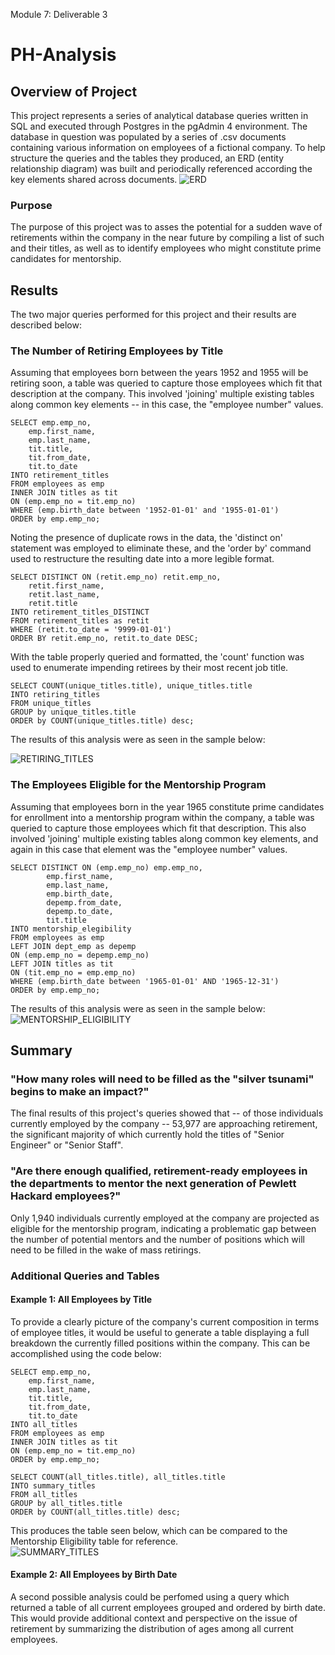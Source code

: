 Module 7: Deliverable 3
# PH-Analysis

## Overview of Project
This project represents a series of analytical database queries written in SQL and executed through Postgres in the pgAdmin 4 environment.  The database in question was populated by a series of .csv documents containing various information on employees of a fictional company.  To help structure the queries and the tables they produced, an ERD (entity relationship diagram) was built and periodically referenced according the key elements shared across documents. 
![ERD](https://github.com/AC-Melamed/PH-Analysis/blob/main/Images/ERDiagram.png)

### Purpose
The purpose of this project was to asses the potential for a sudden wave of retirements within the company in the near future by compiling a list of such and their titles, as well as to identify employees who might constitute prime candidates for mentorship.  

## Results
The two major queries performed for this project and their results are described below:

### The Number of Retiring Employees by Title
Assuming that employees born between the years 1952 and 1955 will be retiring soon, a table was queried to capture those employees which fit that description at the company.  This involved 'joining' multiple existing tables along common key elements -- in this case, the "employee number" values.  
```
SELECT emp.emp_no,
    emp.first_name,
	emp.last_name,
    tit.title,
    tit.from_date,
	tit.to_date
INTO retirement_titles
FROM employees as emp
INNER JOIN titles as tit
ON (emp.emp_no = tit.emp_no)
WHERE (emp.birth_date between '1952-01-01' and '1955-01-01')
ORDER by emp.emp_no;
```
Noting the presence of duplicate rows in the data, the 'distinct on' statement was employed to eliminate these, and the 'order by' command used to restructure the resulting date into a more legible format.
```
SELECT DISTINCT ON (retit.emp_no) retit.emp_no,
	retit.first_name,
	retit.last_name,
	retit.title
INTO retirement_titles_DISTINCT
FROM retirement_titles as retit
WHERE (retit.to_date = '9999-01-01')
ORDER BY retit.emp_no, retit.to_date DESC;
```
With the table properly queried and formatted, the 'count' function was used to enumerate impending retirees by their most recent job title. 
```
SELECT COUNT(unique_titles.title), unique_titles.title
INTO retiring_titles
FROM unique_titles 
GROUP by unique_titles.title
ORDER by COUNT(unique_titles.title) desc; 
```
The results of this analysis were as seen in the sample below:


![RETIRING_TITLES](https://github.com/AC-Melamed/PH-Analysis/blob/main/Images/retiring_titles.png)

### The Employees Eligible for the Mentorship Program
Assuming that employees born in the year 1965 constitute prime candidates for enrollment into a mentorship program within the company, a table was queried to capture those employees which fit that description.  This also involved 'joining' multiple existing tables along common key elements, and again in this case that element was the "employee number" values.  
```
SELECT DISTINCT ON (emp.emp_no) emp.emp_no,
		emp.first_name,
		emp.last_name,
		emp.birth_date,
		depemp.from_date,
		depemp.to_date,
		tit.title
INTO mentorship_elegibility
FROM employees as emp
LEFT JOIN dept_emp as depemp
ON (emp.emp_no = depemp.emp_no)
LEFT JOIN titles as tit
ON (tit.emp_no = emp.emp_no)
WHERE (emp.birth_date between '1965-01-01' AND '1965-12-31')
ORDER by emp.emp_no;
```
The results of this analysis were as seen in the sample below:
![MENTORSHIP_ELIGIBILITY](https://github.com/AC-Melamed/PH-Analysis/blob/main/Images/mentorship_eligibility.png)

## Summary  

### "How many roles will need to be filled as the "silver tsunami" begins to make an impact?"
The final results of this project's queries showed that -- of those individuals currently employed by the company -- 53,977 are approaching retirement, the significant majority of which currently hold the titles of "Senior Engineer" or "Senior Staff". 

### "Are there enough qualified, retirement-ready employees in the departments to mentor the next generation of Pewlett Hackard employees?"
Only 1,940 individuals currently employed at the company are projected as eligible for the mentorship program, indicating a problematic gap between the number of potential mentors and the number of positions which will need to be filled in the wake of mass retirings. 

### Additional Queries and Tables

#### Example 1: All Employees by Title
To provide a clearly picture of the company's current composition in terms of employee titles, it would be useful to generate a table displaying a full breakdown the currently filled positions within the company.  This can be accomplished using the code below:
```
SELECT emp.emp_no,
    emp.first_name,
	emp.last_name,
    tit.title,
    tit.from_date,
	tit.to_date
INTO all_titles
FROM employees as emp
INNER JOIN titles as tit
ON (emp.emp_no = tit.emp_no)
ORDER by emp.emp_no; 

SELECT COUNT(all_titles.title), all_titles.title
INTO summary_titles
FROM all_titles 
GROUP by all_titles.title
ORDER by COUNT(all_titles.title) desc;
```
This produces the table seen below, which can be compared to the Mentorship Eligibility table for reference.  
![SUMMARY_TITLES](https://github.com/AC-Melamed/PH-Analysis/blob/main/Images/summary_titles.png)

#### Example 2: All Employees by Birth Date
A second possible analysis could be perfomed using a query which returned a table of all current employees grouped and ordered by birth date.  This would provide additional context and perspective on the issue of retirement by summarizing the distribution of ages among all current employees.
